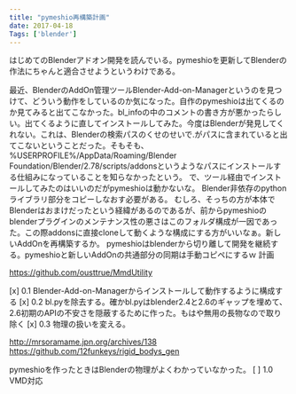 ```yaml
---
title: "pymeshio再構築計画"
date: 2017-04-18
Tags: ['blender']
---
```


はじめてのBlenderアドオン開発を読んでいる。pymeshioを更新してBlenderの作法にちゃんと適合させようというわけである。

最近、BlenderのAddOn管理ツールBlender-Add-on-Managerというのを見つけて、どういう動作をしているのか気になった。自作のpymeshioは出てくるのか見てみると出てこなかった。bl_infoの中のコメントの書き方が悪かったらしい。出てくるように直してインストールしてみた。今度はBlenderが発見してくれない。これは、Blenderの検索パスのくせのせいで.がパスに含まれていると出てこないということだった。そもそも、%USERPROFILE%/AppData/Roaming/Blender Foundation/Blender/2.78/scripts/addonsというようなパスにインストールする仕組みになっていることを知らなかったという。
で、ツール経由でインストールしてみたのはいいのだがpymeshioは動かないな。
Blender非依存のpythonライブラリ部分をコピーしなおす必要がある。
むしろ、そっちの方が本体でBlenderはおまけだったという経緯があるのであるが、前からpymeshioのblenderプラグインのメンテナンス性の悪さはこのフォルダ構成が一因であった。この際addonsに直接cloneして動くような構成にする方がいいなぁ。新しいAddOnを再構築するか。
pymeshioはblenderから切り離して開発を継続する。pymeshioと新しいAddOnの共通部分の同期は手動コピペにするｗ
計画

https://github.com/ousttrue/MmdUtility

[x] 0.1
Blender-Add-on-Managerからインストールして動作するように構成する
[x] 0.2
bl.pyを除去する。確かbl.pyはblender2.4と2.6のギャップを埋めて、2.6初期のAPIの不安さを隠蔽するために作った。もはや無用の長物なので取り除く
[x] 0.3
物理の扱いを変える。

http://mrsoramame.jpn.org/archives/138
https://github.com/12funkeys/rigid_bodys_gen

pymeshioを作ったときはBlenderの物理がよくわかっていなかった。
[ ] 1.0
VMD対応
